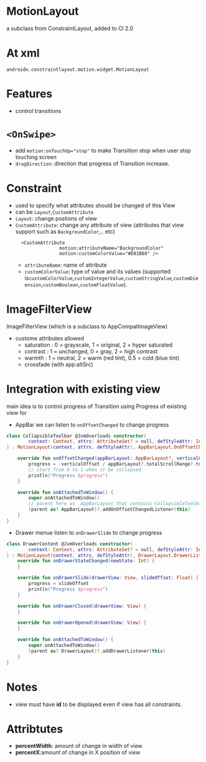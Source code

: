 # MotionLayout 
a subclass from ConstraintLayout, added to Cl 2.0 
# At xml 
`androidx.constraintlayout.motion.widget.MotionLayout`



# Features 
- control transitions 

# `<OnSwipe>`
- add `motion:onTouchUp="stop"` to make Transition stop when user stop touching screen 
- `dragDirection`: direction that progress of Transition increase. 

# Constraint 
- used to specify what attributes should be changed of this View 
- can be `Layout`,`CustomAttribute` 
- `Layout`: change postions of view 
- `CustomAttribute`: change any attribute of view (attributes that view support such as `BackgroundColor`,.. etc)
    ```
      <CustomAttribute
                    motion:attributeName="BackgroundColor"
                    motion:customColorValue="#D81B60" />
    ```
    - `attributeName`: name of attribute
    - `customColorValue`: type of value and its values (supported is`customColorValue`,`customIntegerValue`,`customStringValue`,`customDimension`,`customBoolean`,`customFloatValue`).


# ImageFilterView 
ImageFilterView (which is a subclass to AppCompatImageView) 
- custome attributes allowed
    - saturation : 0 = grayscale, 1 = original, 2 = hyper saturated
    - contrast : 1 = unchanged, 0 = gray, 2 = high contrast
    - warmth : 1 = neutral, 2 = warm (red tint), 0.5 = cold (blue tint)
    - crossfade (with app:altSrc)


# Integration with existing view 
main idea is to control progress of Transition using Progress of existing view for 
- AppBar we can listen to `onOffsetChanged` to change progress 
``` kotlin 
class CollapsibleToolbar @JvmOverloads constructor(
        context: Context, attrs: AttributeSet? = null, defStyleAttr: Int = 0
) : MotionLayout(context, attrs, defStyleAttr), AppBarLayout.OnOffsetChangedListener {

    override fun onOffsetChanged(appBarLayout: AppBarLayout?, verticalOffset: Int) {
        progress = -verticalOffset / appBarLayout?.totalScrollRange?.toFloat()!!
        // start from 0 to 1 when it be collapsed
        println("Progress $progress")
    }

    override fun onAttachedToWindow() {
        super.onAttachedToWindow()
        // parent here as  AppBarLayout that contains CollapsibleToolbar using `include`
        (parent as? AppBarLayout)?.addOnOffsetChangedListener(this)
    }
}
```
- Drawer menue listen to `onDrawerSlide` to change progress 
``` kotlin
class DrawerContent @JvmOverloads constructor(
        context: Context, attrs: AttributeSet? = null, defStyleAttr: Int = 0
) : MotionLayout(context, attrs, defStyleAttr), DrawerLayout.DrawerListener {
    override fun onDrawerStateChanged(newState: Int) {
    }

    override fun onDrawerSlide(drawerView: View, slideOffset: Float) {
        progress = slideOffset
        println("Progress $progress")
    }

    override fun onDrawerClosed(drawerView: View) {
    }

    override fun onDrawerOpened(drawerView: View) {
    }

    override fun onAttachedToWindow() {
        super.onAttachedToWindow()
        (parent as? DrawerLayout)?.addDrawerListener(this)
    }
}
```

# Notes 
- view must have **id** to be displayed even if view has all constraints. 

# Attribtutes 
- **percentWidth**: amount of change in width of view
- **percentX**:amount of change in X position of view
